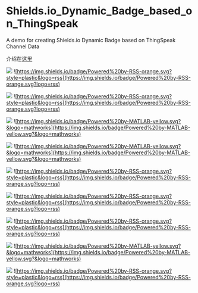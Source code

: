 # Shields.io_Dynamic_Badge_based_on_ThingSpeak
A demo for creating Shields.io Dynamic Badge based on ThingSpeak Channel Data

介绍在[这里](https://xuchi.name/posts/dynamic-shieldsio-badge/)

![](https://img.shields.io/badge/dynamic/xml.svg?color=yellow&label=t.me/matlab_tips&query=%2F%2Fchannel%2Ffeeds%2Ffeed%2Ffield2&url=https%3A%2F%2Fapi.thingspeak.com%2Fchannels%2F343156%2Ffeeds.xml%3Fresults%3D1&suffix=%20subscribers) ![https://img.shields.io/badge/Powered%20by-RSS-orange.svg?style=plastic&logo=rss](https://img.shields.io/badge/Powered%20by-RSS-orange.svg?logo=rss)

![](https://img.shields.io/badge/dynamic/xml.svg?color=lightgrey&label=t.me/awesomeguangzhou&query=%2F%2Fchannel%2Ffeeds%2Ffeed%2Ffield3&url=https%3A%2F%2Fapi.thingspeak.com%2Fchannels%2F343156%2Ffeeds.xml%3Fresults%3D1&suffix=%20subscribers) ![https://img.shields.io/badge/Powered%20by-RSS-orange.svg?style=plastic&logo=rss](https://img.shields.io/badge/Powered%20by-RSS-orange.svg?logo=rss)

![](https://img.shields.io/badge/dynamic/xml.svg?color=green&label=t.me/aiqing&query=%2F%2Fchannel%2Ffeeds%2Ffeed%2Ffield4&url=https%3A%2F%2Fapi.thingspeak.com%2Fchannels%2F343156%2Ffeeds.xml%3Fresults%3D1&suffix=%20subscribers) ![https://img.shields.io/badge/Powered%20by-MATLAB-yellow.svg?&logo=mathworks](https://img.shields.io/badge/Powered%20by-MATLAB-yellow.svg?&logo=mathworks)

![](https://img.shields.io/badge/dynamic/xml.svg?color=blue&label=t.me/obsap&query=%2F%2Fchannel%2Ffeeds%2Ffeed%2Ffield5&url=https%3A%2F%2Fapi.thingspeak.com%2Fchannels%2F343156%2Ffeeds.xml%3Fresults%3D1&suffix=%20subscribers) ![https://img.shields.io/badge/Powered%20by-MATLAB-yellow.svg?&logo=mathworks](https://img.shields.io/badge/Powered%20by-MATLAB-yellow.svg?&logo=mathworks)

![](https://img.shields.io/badge/dynamic/xml.svg?color=yellowgreen&label=t.me/jiudian&query=%2F%2Fchannel%2Ffeeds%2Ffeed%2Ffield6&url=https%3A%2F%2Fapi.thingspeak.com%2Fchannels%2F343156%2Ffeeds.xml%3Fresults%3D1&suffix=%20subscribers) ![https://img.shields.io/badge/Powered%20by-RSS-orange.svg?style=plastic&logo=rss](https://img.shields.io/badge/Powered%20by-RSS-orange.svg?logo=rss)

![](https://img.shields.io/badge/dynamic/xml.svg?color=9cf&label=t.me/waijiaobu&query=%2F%2Fchannel%2Ffeeds%2Ffeed%2Ffield7&url=https%3A%2F%2Fapi.thingspeak.com%2Fchannels%2F343156%2Ffeeds.xml%3Fresults%3D1&suffix=%20subscribers) ![https://img.shields.io/badge/Powered%20by-RSS-orange.svg?style=plastic&logo=rss](https://img.shields.io/badge/Powered%20by-RSS-orange.svg?logo=rss)

![](https://img.shields.io/badge/dynamic/xml.svg?color=yellow&label=t.me/trafficaccidents&query=%2F%2Fchannel%2Ffeeds%2Ffeed%2Ffield8&url=https%3A%2F%2Fapi.thingspeak.com%2Fchannels%2F343156%2Ffeeds.xml%3Fresults%3D1&suffix=%20subscribers) ![https://img.shields.io/badge/Powered%20by-RSS-orange.svg?style=plastic&logo=rss](https://img.shields.io/badge/Powered%20by-RSS-orange.svg?logo=rss)

![](https://img.shields.io/badge/dynamic/xml.svg?color=brightgreen&label=t.me/skyevents&query=%2F%2Fchannel%2Ffeeds%2Ffeed%2Ffield1&url=https%3A%2F%2Fapi.thingspeak.com%2Fchannels%2F364215%2Ffeeds.xml%3Fresults%3D1&suffix=%20subscribers) ![https://img.shields.io/badge/Powered%20by-MATLAB-yellow.svg?&logo=mathworks](https://img.shields.io/badge/Powered%20by-MATLAB-yellow.svg?&logo=mathworks)

![](https://img.shields.io/badge/dynamic/xml.svg?color=orange&label=t.me/aboutrss&query=%2F%2Fchannel%2Ffeeds%2Ffeed%2Ffield1&url=https%3A%2F%2Fapi.thingspeak.com%2Fchannels%2F343156%2Ffeeds.xml%3Fresults%3D1&suffix=%20subscribers) ![https://img.shields.io/badge/Powered%20by-RSS-orange.svg?style=plastic&logo=rss](https://img.shields.io/badge/Powered%20by-RSS-orange.svg?logo=rss)
